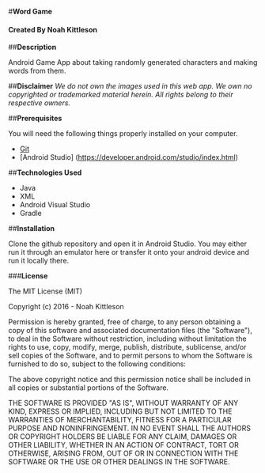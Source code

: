 #**Word Game**
#### Created By Noah Kittleson

##**Description**

Android Game App about taking randomly generated characters and making words from them.

##**Disclaimer**
_We do not own the images used in this web app._
_We own no copyrighted or trademarked material herein._
_All rights belong to their respective owners._


##**Prerequisites**

You will need the following things properly installed on your computer.

* [Git](http://git-scm.com/)
* [Android Studio] (https://developer.android.com/studio/index.html)

##**Technologies Used**
* Java
* XML
* Android Visual Studio
* Gradle


##**Installation**

Clone the github repository and open it in Android Studio.  You may either run it through an emulator here or transfer it onto your android device and run it locally there.

###**License**

The MIT License (MIT)

Copyright (c) 2016 - Noah Kittleson

Permission is hereby granted, free of charge, to any person obtaining a copy
of this software and associated documentation files (the "Software"), to deal
in the Software without restriction, including without limitation the rights
to use, copy, modify, merge, publish, distribute, sublicense, and/or sell
copies of the Software, and to permit persons to whom the Software is
furnished to do so, subject to the following conditions:

The above copyright notice and this permission notice shall be included in all
copies or substantial portions of the Software.

THE SOFTWARE IS PROVIDED "AS IS", WITHOUT WARRANTY OF ANY KIND, EXPRESS OR
IMPLIED, INCLUDING BUT NOT LIMITED TO THE WARRANTIES OF MERCHANTABILITY,
FITNESS FOR A PARTICULAR PURPOSE AND NONINFRINGEMENT. IN NO EVENT SHALL THE
AUTHORS OR COPYRIGHT HOLDERS BE LIABLE FOR ANY CLAIM, DAMAGES OR OTHER
LIABILITY, WHETHER IN AN ACTION OF CONTRACT, TORT OR OTHERWISE, ARISING FROM,
OUT OF OR IN CONNECTION WITH THE SOFTWARE OR THE USE OR OTHER DEALINGS IN THE
SOFTWARE.
